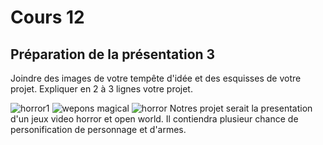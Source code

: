 # Cours 12
## Préparation de la présentation 3 
Joindre des images de votre tempête d'idée et des esquisses de votre projet. Expliquer en 2 à 3 lignes votre projet. 

![horror1](https://user-images.githubusercontent.com/112569387/205070640-22d10f7b-81a8-48e2-9d25-131c67361888.jpg)
![wepons magical](https://user-images.githubusercontent.com/112569387/205070679-27ec65e3-f897-4e70-a3e8-d4e70e177f27.jpg)
![horror](https://user-images.githubusercontent.com/112569387/205070727-486a7300-1837-4152-a5d8-9e3af68eb898.jpg)
Notres projet serait la presentation d'un jeux video horror et open world. Il contiendra plusieur chance de personification de personnage et d'armes. 
